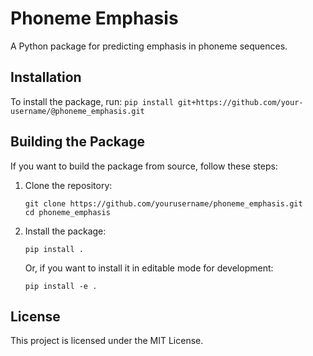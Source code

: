 # Phoneme Emphasis

A Python package for predicting emphasis in phoneme sequences.


## Installation

To install the package, run:
`pip install git+https://github.com/your-username/@phoneme_emphasis.git`

## Building the Package

If you want to build the package from source, follow these steps:

1. Clone the repository:
   ```
   git clone https://github.com/yourusername/phoneme_emphasis.git
   cd phoneme_emphasis
   ```

2. Install the package:
   ```
   pip install .
   ```

   Or, if you want to install it in editable mode for development:
   ```
   pip install -e .
   ```

## License

This project is licensed under the MIT License.
